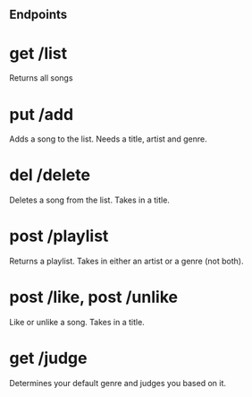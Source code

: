 ## Endpoints

# get /list
Returns all songs
# put /add
Adds a song to the list. Needs a title, artist and genre.
# del /delete
Deletes a song from the list. Takes in a title.
# post /playlist
Returns a playlist. Takes in either an artist or a genre (not both).
# post /like, post /unlike
Like or unlike a song. Takes in a title.
# get /judge
Determines your default genre and judges you based on it.